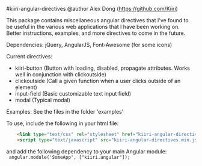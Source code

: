 
#kiiri-angular-directives
@author Alex Dong (https://github.com/Kiiri)

This package contains miscellaneous angular directives that I've found to be useful in the
various web applications that I have been working on. Better instructions, examples, and more
directives to come in the future.

Dependencies:
jQuery, AngularJS, Font-Awesome (for some icons)

Current directives:
* kiiri-button (Button with loading, disabled, propagate attributes. Works well in conjunction with clickoutside)
* clickoutside (Call a given function when a user clicks outside of an element)
* input-field (Basic customizable text input field)
* modal (Typical modal)

Examples:
See the files in the folder 'examples'

To use, include the following in your html file: <br/>
```html
    <link type="text/css" rel="stylesheet" href="kiiri-angular-directives.min.css"></link>
    <script type="text/javascript" src="kiiri-angular-directives.min.js"></script>
```

and add the following dependency to your main Angular module: <br/>
<code>
    angular.module('SomeApp', ["kiiri.angular"]);
</code>
